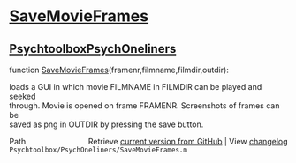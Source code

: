 # [SaveMovieFrames](SaveMovieFrames)
## [Psychtoolbox](Psychtoolbox)[PsychOneliners](PsychOneliners)

function [SaveMovieFrames](SaveMovieFrames)(framenr,filmname,filmdir,outdir):  
  
loads a GUI in which movie FILMNAME in FILMDIR can be played and seeked  
through. Movie is opened on frame FRAMENR. Screenshots of frames can be  
saved as png in OUTDIR by pressing the save button.  




<div class="code_header" style="text-align:right;">
  <span style="float:left;">Path&nbsp;&nbsp;</span> <span class="counter">Retrieve <a href=
  "https://raw.github.com/Psychtoolbox-3/Psychtoolbox-3/beta/Psychtoolbox/PsychOneliners/SaveMovieFrames.m">current version from GitHub</a> | View <a href=
  "https://github.com/Psychtoolbox-3/Psychtoolbox-3/commits/beta/Psychtoolbox/PsychOneliners/SaveMovieFrames.m">changelog</a></span>
</div>
<div class="code">
  <code>Psychtoolbox/PsychOneliners/SaveMovieFrames.m</code>
</div>

